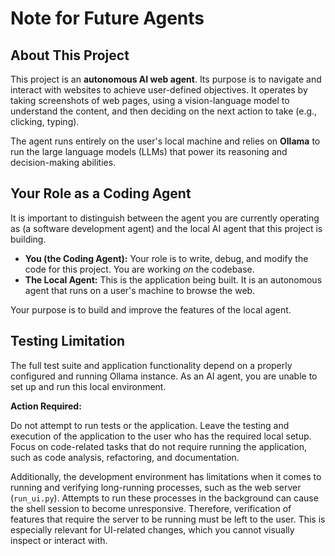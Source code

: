 # Note for Future Agents

## About This Project

This project is an **autonomous AI web agent**. Its purpose is to navigate and interact with websites to achieve user-defined objectives. It operates by taking screenshots of web pages, using a vision-language model to understand the content, and then deciding on the next action to take (e.g., clicking, typing).

The agent runs entirely on the user's local machine and relies on **Ollama** to run the large language models (LLMs) that power its reasoning and decision-making abilities.

## Your Role as a Coding Agent

It is important to distinguish between the agent you are currently operating as (a software development agent) and the local AI agent that this project is building.

*   **You (the Coding Agent):** Your role is to write, debug, and modify the code for this project. You are working *on* the codebase.
*   **The Local Agent:** This is the application being built. It is an autonomous agent that runs on a user's machine to browse the web.

Your purpose is to build and improve the features of the local agent.

## Testing Limitation

The full test suite and application functionality depend on a properly configured and running Ollama instance. As an AI agent, you are unable to set up and run this local environment.

**Action Required:**

Do not attempt to run tests or the application. Leave the testing and execution of the application to the user who has the required local setup. Focus on code-related tasks that do not require running the application, such as code analysis, refactoring, and documentation.

Additionally, the development environment has limitations when it comes to running and verifying long-running processes, such as the web server (`run_ui.py`). Attempts to run these processes in the background can cause the shell session to become unresponsive. Therefore, verification of features that require the server to be running must be left to the user. This is especially relevant for UI-related changes, which you cannot visually inspect or interact with.
